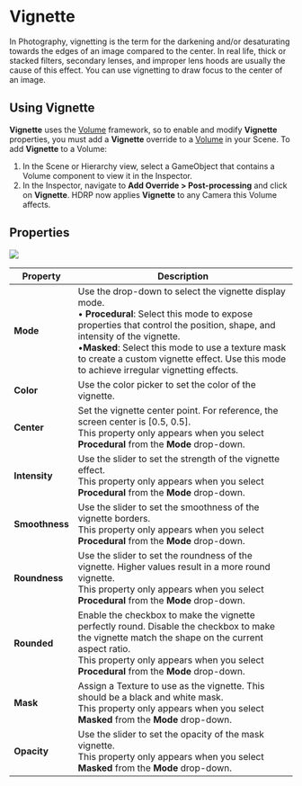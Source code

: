 # Vignette

In Photography, vignetting is the term for the darkening and/or desaturating towards the edges of an image compared to the center. In real life, thick or stacked filters, secondary lenses, and improper lens hoods are usually the cause of this effect. You can use vignetting to draw focus to the center of an image.

## Using Vignette

**Vignette** uses the [Volume](Volumes.md) framework, so to enable and modify **Vignette** properties, you must add a **Vignette** override to a [Volume](Volumes.md) in your Scene. To add **Vignette** to a Volume:

1. In the Scene or Hierarchy view, select a GameObject that contains a Volume component to view it in the Inspector.
2. In the Inspector, navigate to **Add Override > Post-processing** and click on **Vignette**. HDRP now applies **Vignette** to any Camera this Volume affects.

## Properties

![](Images/Post-processingVignette1.png)

| **Property**   | **Description**                                              |
| -------------- | ------------------------------------------------------------ |
| **Mode**       | Use the drop-down to select the vignette display mode.<br />&#8226; **Procedural**: Select this mode to expose properties that control the position, shape, and intensity of the vignette.<br />&#8226;**Masked**: Select this mode to use a texture mask to create a custom vignette effect. Use this mode to achieve irregular vignetting effects. |
| **Color**      | Use the color picker to set the color of the vignette.       |
| **Center**     | Set the vignette center point. For reference, the screen center is [0.5, 0.5].<br />This property only appears when you select **Procedural** from the **Mode** drop-down. |
| **Intensity**  | Use the slider to set the strength of the vignette effect.<br />This property only appears when you select **Procedural** from the **Mode** drop-down. |
| **Smoothness** | Use the slider to set the smoothness of the vignette borders.<br />This property only appears when you select **Procedural** from the **Mode** drop-down. |
| **Roundness**  | Use the slider to set the roundness of the vignette. Higher values result in a more round vignette.<br />This property only appears when you select **Procedural** from the **Mode** drop-down. |
| **Rounded**    | Enable the checkbox to make the vignette perfectly round. Disable the checkbox to make the vignette match the shape on the current aspect ratio.<br />This property only appears when you select **Procedural** from the **Mode** drop-down. |
| **Mask**       | Assign a Texture to use as the vignette. This should be a black and white mask.<br />This property only appears when you select **Masked** from the **Mode** drop-down. |
| **Opacity**    | Use the slider to set the opacity of the mask vignette.<br />This property only appears when you select **Masked** from the **Mode** drop-down. |
